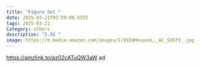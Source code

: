```yaml
---
title: "Figure Set "
date: 2025-03-21T02:59:08.555Z
tags: 2025-03-21
Category: others
description: "5.XX "
image: https://m.media-amazon.com/images/I/81EWHnuuanL._AC_SX679_.jpg
---
```

https://amzlink.to/az02cATuQW3aW    ad
